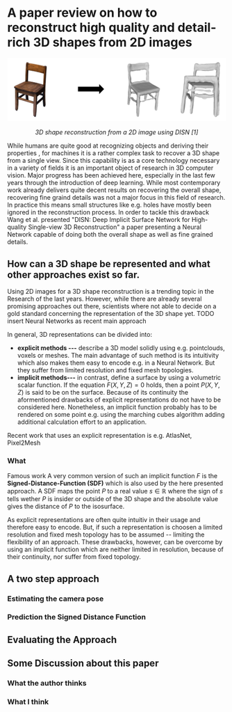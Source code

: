 

# A paper review on how to reconstruct high quality and detail-rich 3D shapes from 2D images
![enter image description here](https://github.com/bockph/DISN-Presentation/blob/master/title_1.png?raw=true)
<center><i>3D shape reconstruction from a 2D image using DISN [1]</i></center> 

While humans are quite good at recognizing objects and deriving their properties , for machines it is a rather complex task to recover a 3D shape from a single view. Since this capability is as a core technology necessary in a variety of fields it is an important object of research in 3D computer vision.  Major progress has been achieved here, especially in the last few years through the introduction of deep learning. While most contemporary work already delivers quite decent results on recovering the overall shape, recovering fine graind details was not a major focus in this field of research. In practice this means small structures like e.g. holes have mostly been ignored in the reconstruction process.  In order to tackle this drawback Wang et al.  presented  "DISN: Deep Implicit Surface Network for High-quality Single-view 3D Reconstruction" a paper presenting a Neural Network capable of doing both the overall shape as well as fine grained details. 

## How can a 3D shape be represented and what other approaches exist so far.
Using 2D images for a 3D shape reconstruction is a trending topic in the Research of the last years. However, while there are already several promising approaches out there, scientists where not able to decide on a gold standard concerning the representation of the 3D shape yet. TODO insert Neural Networks as recent main approach

In general, 3D representations can be divided into:

 - **explicit methods ---** describe a 3D model solidly using e.g. pointclouds, voxels or meshes. The main advantage of such method is its intuitivity which also makes them easy to encode e.g. in a Neural Network. But they suffer from limited resolution and fixed mesh topologies.
 - **implicit methods---** in contrast, define a surface by using a volumetric scalar function. If the equation $F(X,Y,Z) = 0$ holds, then a point $P(X,Y,Z)$ is said to be on the surface.  Because of its continuity the aformentioned drawbacks of explicit representations do not have to be considered here. Nonetheless, an implicit function probably has to be rendered on some point e.g. using the marching cubes algorithm adding additional calculation effort to an application.


Recent work that uses  an explicit representation is e.g. AtlasNet, Pixel2Mesh
### What 
Famous work
A very common version of such an implicit function $F$ is the **Signed-Distance-Function (SDF)** which is also used by the here presented approach. A SDF maps the point $P$ to a real value $s  \in \mathbb{R}$ where the sign of $s$ tells wether $P$ is insider or outside of the 3D shape and the absolute value gives the distance of $P$ to the isosurface.

As explicit representations are often quite intuitiv in their usage and therefore easy to encode. But, if such a representation is choosen a limited resolution and fixed mesh topology has to be assumed -- limiting the flexibility of an approach. These drawbacks, however, can be overcome by using an implicit function which are neither limited in resolution, because of their continuity,  nor suffer from fixed topology. 





## A two step approach

### Estimating the camera pose

### Prediction the Signed Distance Function

## Evaluating the Approach

## Some Discussion about this paper

### What the author thinks

### What I think

<!--stackedit_data:
eyJoaXN0b3J5IjpbNjMxMDMwOTEwLDkwMjY0MTc5NSwtMzIwMT
U2MiwtMjEyMTY5MzYwMiw1NTQwNjc4MDksLTIxNDYyOTM2MjQs
MTUyNjEyNzQ4Niw1MjM3MTc4MzMsLTk4MzA3Mzk5NCwtMTU0Mj
Q3NTcyNCwtNDIyODU1NTQyLDIxMjMyMTE2OTgsLTM0OTg5MTI4
NSwtMTQ1Mzk3NzA1OSwyNzY3Mjc1NSwxNTI4NzEyMzQ3LC0yNT
UwNjk2NzAsLTg2MDMxNDIyMCwxMzM2NzYxMTE2LC0xMDczNTc3
NDUyXX0=
-->